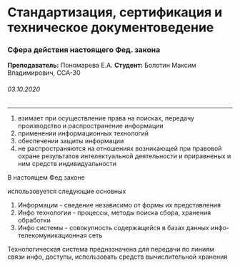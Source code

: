 # Стандартизация, сертификация и техническое документоведение

### Сфера действия настоящего Фед. закона

**Преподаватель:** Пономарева Е.А.
**Студент:** Болотин Максим Владимирович, ССА-30

###### *03.10.2020*

___

1. взимает при осуществление права на поисках, передачу производство и распространение информации
2. применении информационных технологий
3. обеспечении защиты информации
4. не распространяются на отношениях возникающей при правовой охране результатов интелектуальной деятельности и приравненых  и ним средств индивидуальности

В настоящем Фед законе

использовуется следующие основных

1. Информации - сведение независимо от формы их представления
2. Инфо технологии - процессы, методы поиска сбора, хранения обработки
3. Инфо системы - совокупность содержащейся в базах данных инфо-телекомуникационная сеть

Технологическая система предназначена для передачи по линиям связи инфо, доступы, использовать средств вычислительной хранения